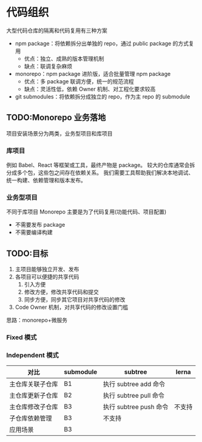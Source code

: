 # 代码组织

大型代码仓库的隔离和代码复用有三种方案

- npm package：将依赖拆分出单独的 repo，通过 public package 的方式复用
  - 优点：独立、成熟的版本管理机制
  - 缺点：联调复杂麻烦
- monorepo：npm package 进阶版，适合批量管理 npm package
  - 优点：多 package 联调方便，统一的规范流程
  - 缺点：灵活性低，依赖 Owner 机制、对工程化要求较高
- git submodules：将依赖拆分成独立的 repo，作为主 repo 的 submodule

## TODO:Monorepo 业务落地

项目安装场景分为两类，业务型项目和库项目

### 库项目

例如 Babel、React 等框架或工具，最终产物是 package。
较大的仓库通常会拆分成多个包，这些包之间存在依赖关系。
我们需要工具帮助我们解决本地调试、统一构建、依赖管理和版本发布。

### 业务型项目

不同于库项目 Monorepo 主要是为了代码复用(功能代码、项目配置)

- 不需要发布 package
- 不需要编译构建

## TODO:目标

1. 主项目能够独立开发、发布
2. 各项目可以便捷的共享代码
   1. 引入方便
   2. 修改方便，修改共享代码和提交
   3. 同步方便，同步其它项目对共享代码的修改
3. Code Owner 机制，对共享代码的修改设置门槛

思路：monorepo+微服务

### Fixed 模式

### Independent 模式

| 对比             | submodule | subtree                | lerna  |
| ---------------- | --------- | ---------------------- | ------ |
| 主仓库关联子仓库 | B1        | 执行 subtree add 命令  |
| 主仓库更新子仓库 | B2        | 执行 subtree pull 命令 |
| 主仓库修改子仓库 | B3        | 执行 subtree push 命令 | 不支持 |
| 子仓库依赖管理   | B3        | 不支持                 |
| 应用场景         | B3        |                        |
